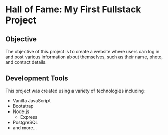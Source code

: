 # Hall of Fame: My First Fullstack Project

## Objective
The objective of this project is to create a website where users can log in and post various information about themselves, such as their name, photo, and contact details.

## Development Tools
This project was created using a variety of technologies including:
- Vanilla JavaScript
- Bootstrap
- Node.js
  - Express
- PostgreSQL
- and more...
